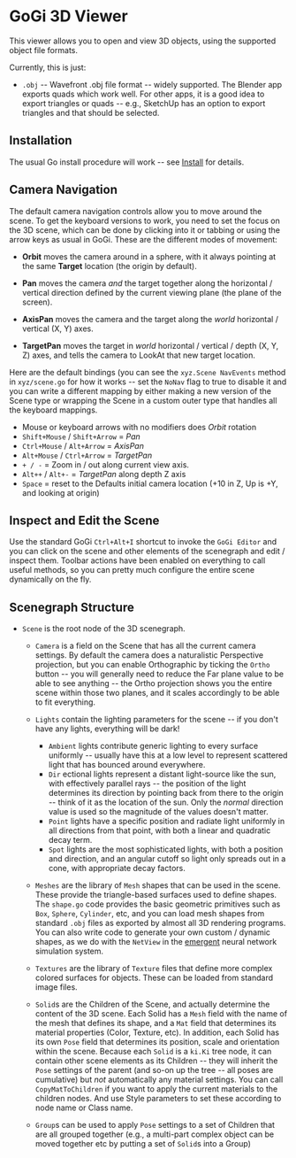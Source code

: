 # GoGi 3D Viewer

This viewer allows you to open and view 3D objects, using the supported object file formats.

Currently, this is just:

* `.obj` -- Wavefront .obj file format -- widely supported.  The Blender app exports quads which work well.  For other apps, it is a good idea to export triangles or quads -- e.g., SketchUp has an option to export triangles and that should be selected.

## Installation

The usual Go install procedure will work -- see [Install](https://cogentcore.org/core/gi/v2/wiki/Install) for details.

## Camera Navigation

The default camera navigation controls allow you to move around the scene.  To get the keyboard versions to work, you need to set the focus on the 3D scene, which can be done by clicking into it or tabbing or using the arrow keys as usual in GoGi.  These are the different modes of movement:

* **Orbit** moves the camera around in a sphere, with it always pointing at the same **Target** location (the origin by default).

* **Pan** moves the camera *and* the target together along the horizontal / vertical direction defined by the current viewing plane (the plane of the screen).

* **AxisPan** moves the camera and the target along the *world* horizontal / vertical (X, Y) axes.

* **TargetPan** moves the target in *world* horizontal / vertical / depth (X, Y, Z) axes, and tells the camera to LookAt that new target location.

Here are the default bindings (you can see the `xyz.Scene NavEvents` method in `xyz/scene.go` for how it works -- set the `NoNav` flag to true to disable it and you can write a different mapping by either making a new version of the Scene type or wrapping the Scene in a custom outer type that handles all the keyboard mappings.

* Mouse or keyboard arrows with no modifiers does *Orbit* rotation
* `Shift+Mouse` / `Shift+Arrow` = *Pan*
* `Ctrl+Mouse` / `Alt+Arrow` = *AxisPan*
* `Alt+Mouse` / `Ctrl+Arrow` = *TargetPan*
* `+ / -` = Zoom in / out along current view axis.
* `Alt++` / `Alt+-` = *TargetPan* along depth Z axis
* `Space` = reset to the Defaults initial camera location (+10 in Z, Up is +Y, and looking at origin)

## Inspect and Edit the Scene

Use the standard GoGi `Ctrl+Alt+I` shortcut to invoke the `GoGi Editor` and you can click on the scene and other elements of the scenegraph and edit / inspect them.  Toolbar actions have been enabled on everything to call useful methods, so you can pretty much configure the entire scene dynamically on the fly.

## Scenegraph Structure

* `Scene` is the root node of the 3D scenegraph.

    + `Camera` is a field on the Scene that has all the current camera settings.  By default the camera does a naturalistic Perspective projection, but you can enable Orthographic by ticking the `Ortho` button -- you will generally need to reduce the Far plane value to be able to see anything -- the Ortho projection shows you the entire scene within those two planes, and it scales accordingly to be able to fit everything.

    + `Lights` contain the lighting parameters for the scene -- if you don't have any lights, everything will be dark!
        + `Ambient` lights contribute generic lighting to every surface uniformly -- usually have this at a low level to represent scattered light that has bounced around everywhere.
        + `Dir` ectional lights represent a distant light-source like the sun, with effectively parallel rays -- the position of the light determines its direction by pointing back from there to the origin -- think of it as the location of the sun.  Only the *normal* direction value is used so the magnitude of the values doesn't matter.
        + `Point` lights have a specific position and radiate light uniformly in all directions from that point, with both a linear and quadratic decay term.
        + `Spot` lights are the most sophisticated lights, with both a position and direction, and an angular cutoff so light only spreads out in a cone, with appropriate decay factors.

    + `Meshes` are the library of `Mesh` shapes that can be used in the scene.  These provide the triangle-based surfaces used to define shapes.  The `shape.go` code provides the basic geometric primitives such as `Box`, `Sphere`, `Cylinder`, etc, and you can load mesh shapes from standard `.obj` files as exported by almost all 3D rendering programs.  You can also write code to generate your own custom / dynamic shapes, as we do with the `NetView` in the [emergent](https://github.com/emer/emergent) neural network simulation system.
    
    + `Textures` are the library of `Texture` files that define more complex colored surfaces for objects.  These can be loaded from standard image files.
    
    + `Solid`s are the Children of the Scene, and actually determine the content of the 3D scene.  Each Solid has a `Mesh` field with the name of the mesh that defines its shape, and a `Mat` field that determines its material properties (Color, Texture, etc).  In addition, each Solid has its own `Pose` field that determines its position, scale and orientation within the scene.  Because each `Solid` is a `ki.Ki` tree node, it can contain other scene elements as its Children -- they will inherit the `Pose` settings of the parent (and so-on up the tree -- all poses are cumulative) but *not* automatically any material settings.  You can call `CopyMatToChildren` if you want to apply the current materials to the children nodes.  And use Style parameters to set these according to node name or Class name.

    + `Group`s can be used to apply `Pose` settings to a set of Children that are all grouped together (e.g., a multi-part complex object can be moved together etc by putting a set of `Solid`s into a Group)
   
